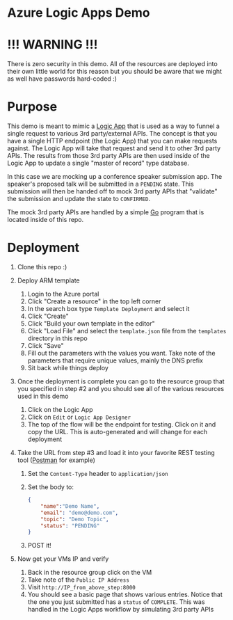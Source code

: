 # Azure Logic Apps Demo

# !!! WARNING !!!

There is zero security in this demo. All of the resources are deployed into their own little world for this reason but you should be aware that 
we might as well have passwords hard-coded :)

# Purpose

This demo is meant to mimic a [Logic App](https://azure.microsoft.com/en-us/services/logic-apps/) that is used as a way to funnel a single request to various 3rd party/external APIs. The concept is that you have a single HTTP endpoint (the Logic App) that you can make requests against. The Logic App will take that request and send it to other 3rd party APIs. The results from those 3rd party APIs are then used inside of the Logic App to update a single "master of record" type database.

In this case we are mocking up a conference speaker submission app. The speaker's proposed talk will be submitted in a `PENDING` state. This submission will then be handed off to mock 3rd party APIs that "validate" the submission and update the state to `CONFIRMED`.

The mock 3rd party APIs are handled by a simple [Go](https://golang.org/) program that is located inside of this repo.

# Deployment

1. Clone this repo :)
2. Deploy ARM template
    1. Login to the Azure portal
    2. Click "Create a resource" in the top left corner
    3. In the search box type `Template Deployment` and select it
    4. Click "Create"
    5. Click "Build your own template in the editor"
    6. Click "Load File" and select the `template.json` file from the `templates` directory in this repo
    7. Click "Save"
    8. Fill out the parameters with the values you want. Take note of the parameters that require unique values, mainly the DNS prefix
    9. Sit back while things deploy
3. Once the deployment is complete you can go to the resource group that you specified in step #2 and you should see all of the various resources used in this demo
   1. Click on the Logic App
   2. Click on `Edit` or `Logic App Designer`
   3. The top of the flow will be the endpoint for testing. Click on it and copy the URL. This is auto-generated and will change for each deployment
4. Take the URL from step #3 and load it into your favorite REST testing tool ([Postman](https://www.getpostman.com/) for example)
    1. Set the `Content-Type` header to `application/json`
    1. Set the body to:
   
        ```json
        {
	        "name":"Demo Name",
	        "email": "demo@demo.com",
	        "topic": "Demo Topic",
	        "status": "PENDING"
        }
        ```
    1. POST it!

5. Now get your VMs IP and verify
    1. Back in the resource group click on the VM
    2. Take note of the `Public IP Address`
    3. Visit `http://IP_from_above_step:8000`
    4. You should see a basic page that shows various entries. Notice that the one you just submitted has a `status` of `COMPLETE`. This was handled in the Logic Apps workflow by simulating 3rd party APIs
